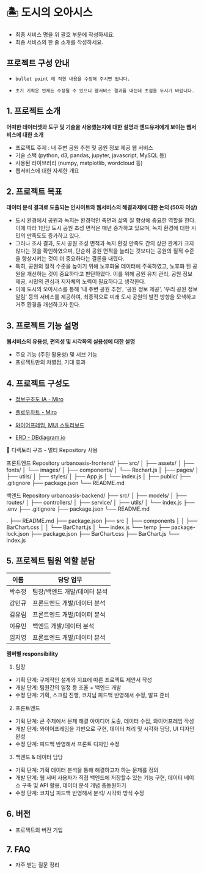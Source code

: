 # 🏝️ 도시의 오아시스

- 최종 서비스 명을 위 괄호 부분에 작성하세요.
- 최종 서비스의 한 줄 소개를 작성하세요.

## 프로젝트 구성 안내

- `bullet point 에 적힌 내용을 수정해 주시면 됩니다.`

- `초기 기획은 언제든 수정될 수 있으니 웹서비스 결과를 내는데 초점을 두시기 바랍니다.`

## 1. 프로젝트 소개

**어떠한 데이터셋와 도구 및 기술을 사용했는지에 대한 설명과 엔드유저에게 보이는 웹서비스에 대한 소개**

- 프로젝트 주제 : 내 주변 공원 추천 및 공원 정보 제공 웹 서비스
- 기술 스택 (python, d3, pandas, jupyter, javascript, MySQL 등)
- 사용된 라이브러리 (numpy, matplotlib, wordcloud 등)
- 웹서비스에 대한 자세한 개요

## 2. 프로젝트 목표

**데이터 분석 결과로 도출되는 인사이트와 웹서비스의 해결과제에 대한 논의 (50자 이상)**

- 도시 환경에서 공원과 녹지는 환경적인 측면과 삶의 질 향상에 중요한 역할을 한다. 이에 따라 1인당 도시 공원 조성 면적은 매년 증가하고 있으며, 녹지 환경에 대한 시민의 만족도도 증가하고 있다.
- 그러나 조사 결과, 도시 공원 조성 면적과 녹지 환경 만족도 간의 상관 관계가 크지 않다는 것을 확인하였으며, 단순히 공원 면적을 늘리는 것보다는 공원의 질적 수준을 향상시키는 것이 더 중요하다는 결론을 내렸다.
- 특히, 공원의 질적 수준을 높이기 위해 노후화율 데이터에 주목하였고, 노후화 된 공원을 개선하는 것이 중요하다고 판단하였다. 이를 위해 공원 유지 관리, 공원 정보 제공, 시민의 관심과 지자체의 노력이 필요하다고 생각한다.
- 이에 도시의 오아시스를 통해 '내 주변 공원 추천', '공원 정보 제공', '우리 공원 정보 알림' 등의 서비스를 제공하여, 최종적으로 미래 도시 공원의 발전 방향을 모색하고 거주 환경을 개선하고자 한다.

## 3. 프로젝트 기능 설명

**웹서비스의 유용성, 편의성 및 시각화의 실용성에 대한 설명**

- 주요 기능 (주된 활용성) 및 서브 기능
- 프로젝트만의 차별점, 기대 효과

## 4. 프로젝트 구성도

- [정보구조도 IA - Miro](https://miro.com/app/board/uXjVKAL3YyE=/)

- [플로우차트 - Miro](https://miro.com/app/board/uXjVKAL3YyE=/)

- [와이어프레임, MUI 스토리보드](https://www.figma.com/design/tqFBrGlnXRdnhCFwTdb2um/%EB%8F%84%EC%8B%9C%EC%9D%98-%EC%98%A4%EC%95%84%EC%8B%9C%EC%8A%A4-MUI?node-id=6036-164056&t=onlwaffESaDChIxb-0)

- [ERD - DBdiagram.io](https://dbdiagram.io/d/666047fb8f6e135d4a5a1d5f)

📁 디렉토리 구조 - 멀티 Repository 사용

프론트엔드 Repository
urbanoasis-frontend/
├── src/
│ ├── assets/
│ ├── fonts/
│ └── images/
│ ├── components/
│ └── Rechart.js
│ ├── pages/
│ ├── utils/
│ ├── styles/
│ ├── App.js
│ └── index.js
│
├── public/
├── .gitignore
├── package.json
└── README.md

백엔드 Repository
urbanoasis-backend/
├── src/
│ ├── models/
│ ├── routes/
│ ├── controllers/
│ ├── service/
│ ├── utils/
│ └── index.js
├── .env
├── .gitignore
├── package.json
└── README.md

.
├── README.md
├── package.json
├── src
│ ├── components
│ │ ├── BarChart.css
│ │ └── BarChart.js
│ └── index.js
└── temp
├── package-lock.json
├── package.json
├── BarChart.css
├── BarChart.js
└── index.js

## 5. 프로젝트 팀원 역할 분담

| 이름   | 담당 업무                    |
| ------ | ---------------------------- |
| 박수정 | 팀장/백엔드 개발/데이터 분석 |
| 강민규 | 프론트엔드 개발/데이터 분석  |
| 김유림 | 프론트엔드 개발/데이터 분석  |
| 이유민 | 백엔드 개발/데이터 분석      |
| 임지영 | 프론트엔드 개발/데이터 분석  |

**멤버별 responsibility**

1. 팀장

- 기획 단계: 구체적인 설계와 지표에 따른 프로젝트 제안서 작성
- 개발 단계: 팀원간의 일정 등 조율 + 백엔드 개발
- 수정 단계: 기획, 스크럼 진행, 코치님 피드백 반영해서 수정, 발표 준비

2. 프론트엔드

- 기획 단계: 큰 주제에서 문제 해결 아이디어 도출, 데이터 수집, 와이어프레임 작성
- 개발 단계: 와이어프레임을 기반으로 구현, 데이터 처리 및 시각화 담당, UI 디자인 완성
- 수정 단계: 피드백 반영해서 프론트 디자인 수정

3.  백엔드 & 데이터 담당

- 기획 단계: 기획 데이터 분석을 통해 해결하고자 하는 문제를 정의
- 개발 단계: 웹 서버 사용자가 직접 백엔드에 저장할수 있는 기능 구현, 데이터 베이스 구축 및 API 활용, 데이터 분석 개념 총동원하기
- 수정 단계: 코치님 피드백 반영해서 분석/ 시각화 방식 수정

## 6. 버전

- 프로젝트의 버전 기입

## 7. FAQ

- 자주 받는 질문 정리
